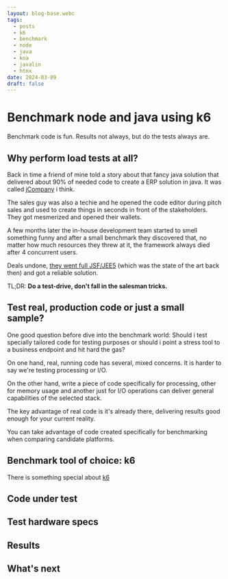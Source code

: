 ```yaml
---
layout: blog-base.webc
tags:
  - posts
  - k6
  - benchmark
  - node
  - java
  - koa
  - javalin
  - htmx
date: 2024-03-09
draft: false
---
```

# Benchmark node and java using k6

Benchmark code is fun. Results not always, but do the tests always are.

## Why perform load tests at all?

Back in time a friend of mine told a story about that fancy java solution that
delivered about 90% of needed code to create a ERP solution in java. It was
called [jCompany][jcompany] i think.

The sales guy was also a techie and he opened the code editor during pitch sales
and used to create things in seconds in front of the stakeholders. They got
mesmerized and opened their wallets.

A few months later the in-house development team started to smell something
funny and after a small benchmark they discovered that, no matter how much
resources they threw at it, the framework always died after 4 concurrent users.

Deals undone, [they went full JSF/JEE5][jee5] (which was the state of the art
back then) and got a reliable solution.

TL;DR: **Do a test-drive, don't fall in the salesman tricks.**

## Test real, production code or just a small sample?

One good question before dive into the benchmark world: Should i test specially
tailored code for testing purposes or should i point a stress tool to a business
endpoint and hit hard the gas?

On one hand, real, running code has several, mixed concerns. It is harder to say
we're testing processing or I/O.

On the other hand, write a piece of code specifically for processing, other for
memory usage and another just for I/O operations can deliver general
capabilities of the selected stack.

The key advantage of real code is it's already there, delivering results good
enough for your current reality.

You can take advantage of code created specifically for benchmarking when
comparing candidate platforms.

## Benchmark tool of choice: k6

There is something special about [k6][k6]

## Code under test

## Test hardware specs

## Results

## What's next

[jcompany]: https://www.devmedia.com.br/artigo-java-magazine-64-aplicacoes-corporativas-com-jcompany-free/11397
[jee5]: https://www.ibm.com/docs/en/rsas/7.5.0?topic=applications-java-ee-overview
[k6]: https://k6.io/

